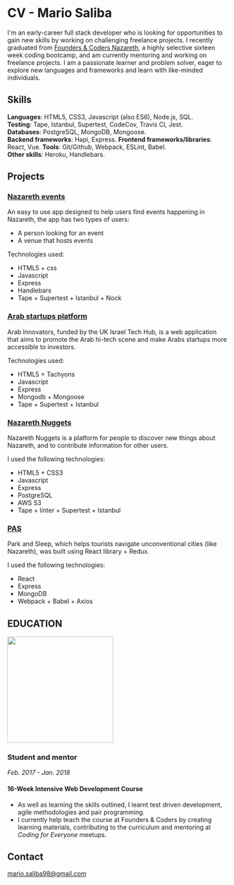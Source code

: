 # CV - Mario Saliba

I'm an early-career full stack developer who is looking for opportunities to gain new skills by working on challenging freelance projects. I recently graduated from [Founders & Coders Nazareth](http://www.foundersandcoders.com/), a highly selective sixteen week coding bootcamp, and am currently mentoring and working on freelance projects. I am a passionate learner and problem solver, eager to explore new languages and frameworks and learn with like-minded individuals.

## Skills
**Languages**: HTML5, CSS3, Javascript (also ES6), Node.js, SQL.                                         
**Testing**: Tape, Istanbul, Supertest, CodeCov, Travis CI, Jest.                                                      
**Databases**: PostgreSQL, MongoDB, Mongoose.                                                                  
**Backend frameworks**: Hapi, Express.
**Frontend frameworks/libraries**: React, Vue.
**Tools**: Git/Github, Webpack, ESLint, Babel.                                                
**Other skills**: Heroku, Handlebars.

## Projects

### [Nazareth events](https://nazareth-events.herokuapp.com/)

An easy to use app designed to help users find events happening in Nazareth, the app has two types of users:
 - A person looking for an event
 - A venue that hosts events
 
Technologies used:
- HTML5 + css
- Javascript
- Express
- Handlebars 
- Tape + Supertest + Istanbul + Nock


### [Arab startups platform](http://arabinnovators.herokuapp.com/)

Arab Innovators, funded by the UK Israel Tech Hub, is a web application that aims to promote the Arab hi-tech scene and make Arabs startups more accessible to investors.

Technologies used:
- HTML5 + Tachyons
- Javascript
- Express
- Mongodb + Mongoose
- Tape + Supertest + Istanbul

### [Nazareth Nuggets](https://nazareth-nuggets.herokuapp.com/)

Nazareth Nuggets is a platform for people to discover new things about Nazareth, and to contribute information for other users.

I used the following technologies:
- HTML5 + CSS3
- Javascript
- Express
- PostgreSQL
- AWS S3
- Tape + linter + Supertest + Istanbul

### [PAS](https://xd.adobe.com/view/6572db59-ff24-4c55-9db7-3142e15141e5/)

Park and Sleep, which helps tourists navigate unconventional cities (like Nazareth), was built using React library + Redux. 

I used the following technologies:
- React
- Express
- MongoDB
- Webpack + Babel + Axios

## EDUCATION

 <img src="https://github.com/skibinska/CV-Ewelina-Skibinska/blob/master/experience/fac.png" width="240">


### Student and mentor
*Feb. 2017 - Jan. 2018*

#### 16-Week Intensive Web Development Course

* As well as learning the skills outlined, I learnt test driven development, agile methodologies and pair programming.
* I currently help teach the course at Founders & Coders by creating learning materials, contributing to the curriculum and mentoring at _Coding for Everyone_ meetups. 

## Contact
mario.saliba98@gmail.com
